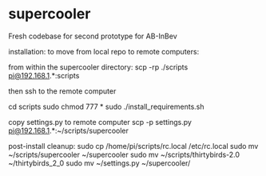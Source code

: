 # supercooler
Fresh codebase for second prototype for AB-InBev

installation:
to move from local repo to remote computers:

from within the supercooler directory:
scp -rp ./scripts pi@192.168.1.*:scripts

then ssh to the remote computer

cd scripts
sudo chmod 777 *
sudo ./install_requirements.sh


copy settings.py to remote computer
scp -p settings.py pi@192.168.1.*:~/scripts/supercooler

post-install cleanup:
sudo cp /home/pi/scripts/rc.local /etc/rc.local
sudo mv ~/scripts/supercooler ~/supercooler
sudo mv ~/scripts/thirtybirds-2.0 ~/thirtybirds_2_0 
sudo mv ~/settings.py ~/supercooler/






